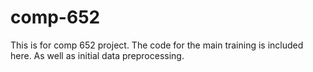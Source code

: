 # comp-652
This is for comp 652 project. The code for the main training is included here. As well as initial data preprocessing.
